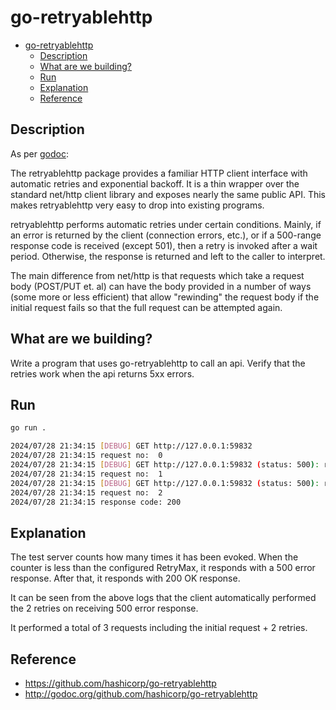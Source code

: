 # go-retryablehttp

- [go-retryablehttp](#go-retryablehttp)
  - [Description](#description)
  - [What are we building?](#what-are-we-building)
  - [Run](#run)
  - [Explanation](#explanation)
  - [Reference](#reference)

## Description

As per [godoc](https://pkg.go.dev/github.com/hashicorp/go-retryablehttp):

The retryablehttp package provides a familiar HTTP client interface with automatic retries and exponential backoff. It is a thin wrapper over the standard net/http client library and exposes nearly the same public API. This makes retryablehttp very easy to drop into existing programs.

retryablehttp performs automatic retries under certain conditions. Mainly, if an error is returned by the client (connection errors, etc.), or if a 500-range response code is received (except 501), then a retry is invoked after a wait period. Otherwise, the response is returned and left to the caller to interpret.

The main difference from net/http is that requests which take a request body (POST/PUT et. al) can have the body provided in a number of ways (some more or less efficient) that allow "rewinding" the request body if the initial request fails so that the full request can be attempted again.

## What are we building?

Write a program that uses go-retryablehttp to call an api. Verify that the retries work when the api returns 5xx errors.

## Run

```bash
go run .

2024/07/28 21:34:15 [DEBUG] GET http://127.0.0.1:59832
2024/07/28 21:34:15 request no:  0
2024/07/28 21:34:15 [DEBUG] GET http://127.0.0.1:59832 (status: 500): retrying in 10ms (2 left)
2024/07/28 21:34:15 request no:  1
2024/07/28 21:34:15 [DEBUG] GET http://127.0.0.1:59832 (status: 500): retrying in 20ms (1 left)
2024/07/28 21:34:15 request no:  2
2024/07/28 21:34:15 response code: 200
```

## Explanation

The test server counts how many times it has been evoked. When the counter is less than the configured RetryMax, it responds with a 500 error response. After that, it responds with 200 OK response.

It can be seen from the above logs that the client automatically performed the 2 retries on receiving 500 error response.

It performed a total of 3 requests including the initial request + 2 retries.

## Reference

- https://github.com/hashicorp/go-retryablehttp
- http://godoc.org/github.com/hashicorp/go-retryablehttp
